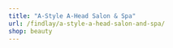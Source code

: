 ```yaml
---
title: "A-Style A-Head Salon & Spa"
url: /findlay/a-style-a-head-salon-and-spa/
shop: beauty
---
```

